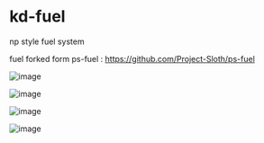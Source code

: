 # kd-fuel
np style fuel system 

fuel forked form ps-fuel : https://github.com/Project-Sloth/ps-fuel

![image](https://user-images.githubusercontent.com/89742984/183307493-2a535779-a750-4562-b4d1-d9c2cc7fd5e8.png)

![image](https://user-images.githubusercontent.com/89742984/183307500-121ed35e-0318-4a4d-bacd-dc3eade33156.png)

![image](https://user-images.githubusercontent.com/89742984/183307508-b60e9c1c-a199-4af8-9c98-adc22c64827b.png)

![image](https://user-images.githubusercontent.com/89742984/183307780-80af2a78-1d64-4fec-9b1c-eee44a6190e2.png)
